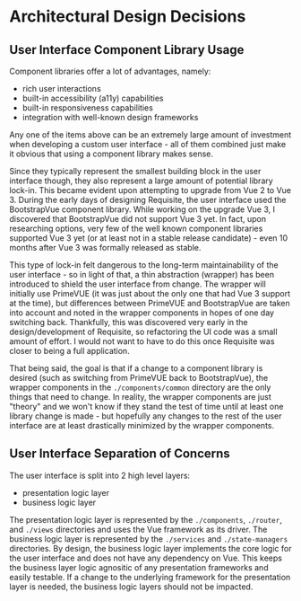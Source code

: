 # Architectural Design Decisions

## User Interface Component Library Usage

Component libraries offer a lot of advantages, namely:
- rich user interactions
- built-in accessibility (a11y) capabilities
- built-in responsiveness capabilities
- integration with well-known design frameworks

Any one of the items above can be an extremely large amount of investment when developing a custom user interface - all of them combined just make it obvious that using a component library makes sense.

Since they typically represent the smallest building block in the user interface though, they also represent a large amount of potential library lock-in.
This became evident upon attempting to upgrade from Vue 2 to Vue 3.  During the early days of designing Requisite, the user interface used the BootstrapVue component library.  While working on the upgrade Vue 3, I discovered that BootstrapVue did not support Vue 3 yet.  In fact, upon researching options, very few of the well known component libraries supported Vue 3 yet (or at least not in a stable release candidate) - even 10 months after Vue 3 was formally released as stable.

This type of lock-in felt dangerous to the long-term maintainability of the user interface - so in light of that, a thin abstraction (wrapper) has been introduced to shield the user interface from change.  The wrapper will initially use PrimeVUE (it was just about the only one that had Vue 3 support at the time), but differences between PrimeVUE and BootstrapVue are taken into account and noted in the wrapper components in hopes of one day switching back. Thankfully, this was discovered very early in the design/development of Requisite, so refactoring the UI code was a small amount of effort.  I would not want to have to do this once Requisite was closer to being a full application.

That being said, the goal is that if a change to a component library is desired (such as switching from PrimeVUE back to BootstrapVue), the wrapper components in the `./components/common` directory are the only things that need to change.  In reality, the wrapper components are just "theory" and we won't know if they stand the test of time until at least one library change is made - but hopefully any changes to the rest of the user interface are at least drastically minimized by the wrapper components.

## User Interface Separation of Concerns

The user interface is split into 2 high level layers:
- presentation logic layer
- business logic layer

The presentation logic layer is represented by the `./components`, `./router`, and `./views` directories and uses the Vue framework as its driver.  The business logic layer is represented by the `./services` and `./state-managers` directories.  By design, the business logic layer implements the core logic for the user interface and does not have any dependency on Vue.  This keeps the business layer logic agnositic of any presentation frameworks and easily testable.  If a change to the underlying framework for the presentation layer is needed, the business logic layers should not be impacted.
